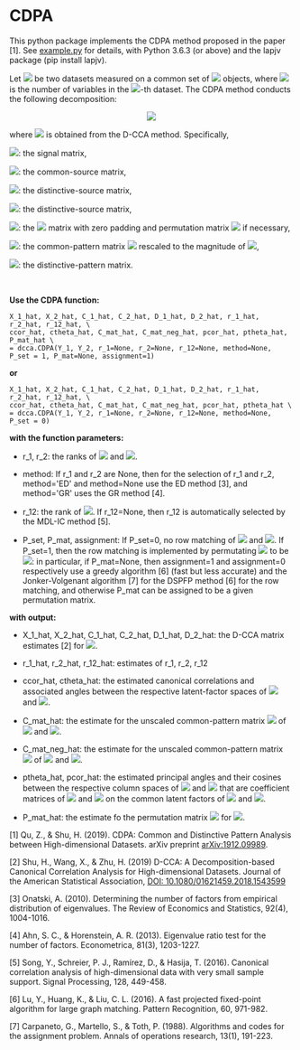 # CDPA
This python package implements the CDPA method proposed in the paper [1]. See [example.py](https://github.com/shu-hai/D-CCA/blob/master/example.py) for details, with Python 3.6.3 (or above) and the lapjv package (pip install lapjv).

Let <img src="https://render.githubusercontent.com/render/math?math=Y_k\in \mathbb{R}^{p_k\times n}, k=1,2">
be two datasets measured on a common set of <img src="https://render.githubusercontent.com/render/math?math=n"> objects, where <img src="https://render.githubusercontent.com/render/math?math=p_k"> is the number of variables in the <img src="https://render.githubusercontent.com/render/math?math=k">-th dataset. The CDPA method conducts the following decomposition:

<p align="center">
<img src="https://latex.codecogs.com/svg.latex?\Large&space;X_k^0=C^{(k)}+\Delta_k">
</p>

where <img src="https://latex.codecogs.com/svg.latex?\Large&space;X_k=C_k+D_k=Y_k-E_k"> is obtained from the D-CCA method. Specifically,

<img src="https://latex.codecogs.com/svg.latex?\Large&space;X_k">: the signal matrix,

<img src="https://latex.codecogs.com/svg.latex?\Large&space;C_k">: the common-source matrix,

<img src="https://latex.codecogs.com/svg.latex?\Large&space;D_k">: the distinctive-source matrix,

<img src="https://latex.codecogs.com/svg.latex?\Large&space;E_k">: the distinctive-source matrix,

<img src="https://latex.codecogs.com/svg.latex?\Large&space;X_k^0">: the <img src="https://latex.codecogs.com/svg.latex?\Large&space;X_k"> matrix with zero padding and permutation matrix <img src="https://latex.codecogs.com/svg.latex?\Large&space;P"> if necessary,

<img src="https://latex.codecogs.com/svg.latex?\Large&space;C^{(k)}">: the common-pattern matrix <img src="https://latex.codecogs.com/svg.latex?\Large&space;C"> rescaled to the magnitude of <img src="https://latex.codecogs.com/svg.latex?\Large&space;X_k">, 

<img src="https://latex.codecogs.com/svg.latex?\Large&space;\Delta_k">: the distinctive-pattern matrix.


<br/>

**Use the CDPA function:**
```
X_1_hat, X_2_hat, C_1_hat, C_2_hat, D_1_hat, D_2_hat, r_1_hat, r_2_hat, r_12_hat, \
ccor_hat, ctheta_hat, C_mat_hat, C_mat_neg_hat, pcor_hat, ptheta_hat, P_mat_hat \
= dcca.CDPA(Y_1, Y_2, r_1=None, r_2=None, r_12=None, method=None, P_set = 1, P_mat=None, assignment=1)   
```
**or**
```
X_1_hat, X_2_hat, C_1_hat, C_2_hat, D_1_hat, D_2_hat, r_1_hat, r_2_hat, r_12_hat, \
ccor_hat, ctheta_hat, C_mat_hat, C_mat_neg_hat, pcor_hat, ptheta_hat \
= dcca.CDPA(Y_1, Y_2, r_1=None, r_2=None, r_12=None, method=None, P_set = 0)   
```

**with the function parameters:**

- r_1, r_2: the ranks of <img src="https://latex.codecogs.com/svg.latex?\Large&space;cov(X_1^{[:,1]})"> and <img src="https://latex.codecogs.com/svg.latex?\Large&space;cov(X_2^{[:,1]})">. 

- method: If r_1 and r_2 are None, then for the selection of r_1 and r_2, method='ED' and method=None use the ED method [3], and method='GR' uses the GR method [4].

- r_12: the rank of <img src="https://latex.codecogs.com/svg.latex?\Large&space;cov(X_1^{[:,1]},X_2^{[:,1]})">. If r_12=None, then r_12 is automatically selected by the MDL-IC method [5].

- P_set, P_mat, assignment: If P_set=0, no row matching of <img src="https://latex.codecogs.com/svg.latex?\Large&space;X_1"> and <img src="https://latex.codecogs.com/svg.latex?\Large&space;X_2">. If P_set=1, then the row matching is implemented by permutating <img src="https://latex.codecogs.com/svg.latex?\Large&space;X_2"> to be <img src="https://latex.codecogs.com/svg.latex?\Large&space;PX_2">: in particular, if P_mat=None, then assignment=1 and assignment=0 respectively use a greedy algorithm [6] (fast but less accurate) and the Jonker-Volgenant algorithm [7] for the DSPFP method [6] for the row matching, and otherwise P_mat can be assigned to be a given permutation matrix.

**with output:**

- X_1_hat, X_2_hat, C_1_hat, C_2_hat, D_1_hat, D_2_hat: the D-CCA matrix estimates [2] for <img src="https://latex.codecogs.com/svg.latex?\Large&space;X_k=C_k+D_k">.

- r_1_hat, r_2_hat, r_12_hat: estimates of r_1, r_2, r_12

- ccor_hat, ctheta_hat: the estimated canonical correlations and associated angles between the respective latent-factor spaces of <img src="https://latex.codecogs.com/svg.latex?\Large&space;X_1"> and <img src="https://latex.codecogs.com/svg.latex?\Large&space;X_2">.

- C_mat_hat: the estimate for the unscaled common-pattern matrix <img src="https://latex.codecogs.com/svg.latex?\Large&space;C"> of <img src="https://latex.codecogs.com/svg.latex?\Large&space;X_1"> and <img src="https://latex.codecogs.com/svg.latex?\Large&space;X_2">.

- C_mat_neg_hat: the estimate for the unscaled common-pattern matrix <img src="https://latex.codecogs.com/svg.latex?\Large&space;C"> of <img src="https://latex.codecogs.com/svg.latex?\Large&space;X_1"> and <img src="https://latex.codecogs.com/svg.latex?\Large&space;-X_2">.

- ptheta_hat, pcor_hat: the estimated principal angles and their cosines between the respective column spaces of <img src="https://latex.codecogs.com/svg.latex?\Large&space;B_1"> and <img src="https://latex.codecogs.com/svg.latex?\Large&space;B_2"> that are coefficient matrices of 
<img src="https://latex.codecogs.com/svg.latex?\Large&space;C_1"> and <img src="https://latex.codecogs.com/svg.latex?\Large&space;C_2"> on the common latent factors of <img src="https://latex.codecogs.com/svg.latex?\Large&space;X_1"> and <img src="https://latex.codecogs.com/svg.latex?\Large&space;X_2">.

- P_mat_hat: the estimate fo the permutation matrix <img src="https://latex.codecogs.com/svg.latex?\Large&space;P"> for <img src="https://latex.codecogs.com/svg.latex?\Large&space;PX_2">.




[1] Qu, Z., & Shu, H. (2019). CDPA: Common and Distinctive Pattern Analysis between High-dimensional Datasets. arXiv preprint [arXiv:1912.09989](https://arxiv.org/abs/1912.09989).

[2] Shu, H., Wang, X., & Zhu, H. (2019) D-CCA: A Decomposition-based Canonical Correlation Analysis for High-dimensional Datasets. Journal of the American Statistical Association, [DOI: 10.1080/01621459.2018.1543599](https://doi.org/10.1080/01621459.2018.1543599) 
 
[3] Onatski, A. (2010). Determining the number of factors from empirical distribution of eigenvalues. The Review of Economics and Statistics, 92(4), 1004-1016.

[4] Ahn, S. C., & Horenstein, A. R. (2013). Eigenvalue ratio test for the number of factors. Econometrica, 81(3), 1203-1227.

[5] Song, Y., Schreier, P. J., Ramírez, D., & Hasija, T. (2016). Canonical correlation analysis of high-dimensional data with very small sample support. Signal Processing, 128, 449-458.

[6] Lu, Y., Huang, K., & Liu, C. L. (2016). A fast projected fixed-point algorithm for large graph matching. Pattern Recognition, 60, 971-982.

[7] Carpaneto, G., Martello, S., & Toth, P. (1988). Algorithms and codes for the assignment problem. Annals of operations research, 13(1), 191-223.
